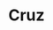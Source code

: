 ---
title: Cruz
date: 
draft: false

# descripcion
description : Cruz

materials: Plata 925

color: Plateado

dimensions: 1,5cm x 2,5cm

code: 02-14-0215

type: "Dijes"

categories: []

price: $4.130,00

price_eftvo: $3.510,00

# Images
# first image will be shown in the product page
images:
  # - image: "images/path_to_image"
  # La ubicacion de las imagenes es imagenes/Dijes/Dijes.Plata/02-14-0215-cruz
  - image: "./images/dijes/plata/02-14-0215-cruz.JPG"
---